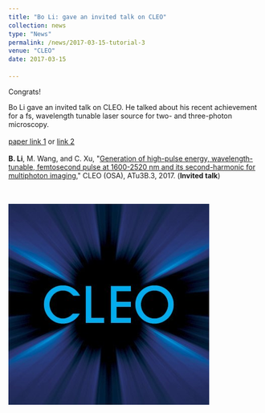 ```yaml
---
title: "Bo Li: gave an invited talk on CLEO" 
collection: news
type: "News" 
permalink: /news/2017-03-15-tutorial-3
venue: "CLEO" 
date: 2017-03-15 

---
```


Congrats! 

Bo Li gave an invited talk on CLEO. He talked about his recent achievement for a fs, wavelength tunable laser source for two- and three-photon microscopy.
<br/> 
<br/> 
[paper link 1](https://www.osapublishing.org/abstract.cfm?uri=CLEO_AT-2017-ATu3B.3) or [link 2](https://ieeexplore.ieee.org/document/8082987)
<br/> 
<br/> 
 **B. Li**, M. Wang, and C. Xu, "[Generation of high-pulse energy, wavelength-tunable, femtosecond pulse at 1600-2520 nm and its second-harmonic for multiphoton imaging](http://bo-li-research.github.io/files/Conference-2017-CLEO_AT-2017-ATu3B.3.pdf)," CLEO (OSA), ATu3B.3, 2017. (**Invited talk**)
 
<br/> 
<br/> 
<img src='/images/News-2017-03-15.jpg'>

